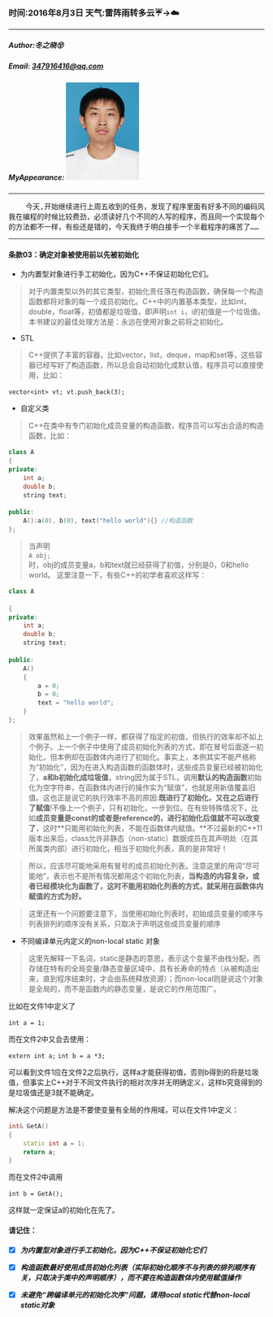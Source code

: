 ### 时间:2016年8月3日 天气:雷阵雨转多云:umbrella:->:cloud:
-----
#####   Author:冬之晓:dizzy_face:
#####   Email: 347916416@qq.com
#####   MyAppearance: ![MyAppearance](../MyPicture.JPG "我的头像")
----------

<pre>
    今天,开始继续进行上周五收到的任务，发现了程序里面有好多不同的编码风格，让
我在编程的时候比较费劲，必须读好几个不同的人写的程序，而且同一个实现每个人用
的方法都不一样，有些还是错的，今天我终于明白接手一个半截程序的痛苦了……
</pre>

---------

#### 条款03：确定对象被使用前以先被初始化

- 为内置型对象进行手工初始化，因为C\+\+不保证初始化它们。
>对于内置类型以外的其它类型，初始化责任落在构造函数，确保每一个构造函数都将对象的每一个成员初始化。C\+\+中的内置基本类型，比如int，double，float等，初值都是垃圾值，即声明`int i`，i的初值是一个垃圾值。本书建议的最佳处理方法是：永远在使用对象之前将之初始化。
- STL
>C++提供了丰富的容器，比如vector，list，deque，map和set等，这些容器已经写好了构造函数，所以总会自动初始化成默认值，程序员可以直接使用，比如：

`vector<int> vt; vt.push_back(3);`

- 自定义类
>C++在类中有专门初始化成员变量的构造函数，程序员可以写出合适的构造函数，比如：

```C++
class A
{
private:
    int a;
    double b;
    string text;
  
public:
    A():a(0), b(0), text("hello world"){} //构造函数
};
```

>当声明  
`A obj;`  
时，obj的成员变量a，b和text就已经获得了初值，分别是0，0和hello world。
这里注意一下，有些C++的初学者喜欢这样写：

```C++
class A

{
private:
    int a;
    double b;
    string text;

public:
    A()
    {
        a = 0;
        b = 0;
        text = "hello world";
    }
};
```

>效果虽然和上一个例子一样，都获得了指定的初值，但执行的效率却不如上个例子。上一个例子中使用了成员初始化列表的方式，即在冒号后面逐一初始化，但本例却在函数体内进行了初始化。事实上，本例其实不能严格称为“初始化”，因为在进入构造函数的函数体时，这些成员变量已经被初始化了，**a和b初始化成垃圾值**，string因为属于STL，调用**默认的构造函数**初始化为空字符串，在函数体内进行的操作实为“赋值”，也就是用新值覆盖旧值。这也正是说它的执行效率不高的原因:**既进行了初始化，又在之后进行了赋值**!不像上一个例子，只有初始化，一步到位。在有些特殊情况下，比如**成员变量是const的或者是reference的，进行初始化后值就不可以改变了**，这时**只能用初始化列表，不能在函数体内赋值。**不过最新的C++11版本出来后，class允许非静态（non-static）数据成员在其声明处（在其所属类内部）进行初始化，相当于初始化列表，真的是非常好！

>所以，应该尽可能地采用有冒号的成员初始化列表。注意这里的用词“尽可能地”，表示也不是所有情况都用这个初始化列表，**当构造的内容复杂，或者已经模块化为函数了，这时不能用初始化列表的方式，就采用在函数体内赋值的方式为好。**

>这里还有一个问题要注意下，当使用初始化列表时，初始成员变量的顺序与列表排列的顺序没有关系，只取决于声明这些成员变量的顺序

- 不同编译单元内定义的non-local static 对象
>这里先解释一下名词，static是静态的意思，表示这个变量不由栈分配，而存储在特有的全局变量/静态变量区域中，具有长寿命的特点（从被构造出来，直到程序结束时，才会由系统释放资源）；而non-local则是说这个对象是全局的，而不是函数内的静态变量，是说它的作用范围广。

比如在文件1中定义了

`int a = 1;`

而在文件2中又会去使用：

`extern int a;`
`int b = a *3;`

可以看到文件1应在文件2之后执行，这样a才能获得初值，否则b得到的将是垃圾值，但事实上C++对于不同文件执行的相对次序并无明确定义，这样b究竟得到的是垃圾值还是3就不能确定。

解决这个问题是方法是不要使变量有全局的作用域，可以在文件1中定义：

```C++
int& GetA()
{
    static int a = 1;          
    return a;
}
```

而在文件2中调用

`int b = GetA();`

这样就一定保证a的初始化在先了。


#### 请记住：

- [x] ***为内置型对象进行手工初始化，因为C++不保证初始化它们***
- [x] ***构造函数最好使用成员初始化列表（实际初始化顺序不与列表的排列顺序有关，只取决于类中的声明顺序），而不要在构造函数体内使用赋值操作***
- [x] ***未避免“跨编译单元的初始化次序”问题，请用local static代替non-local static对象***

